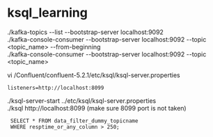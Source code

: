 # ksql_learning

./kafka-topics --list --bootstrap-server localhost:9092  
./kafka-console-consumer --bootstrap-server localhost:9092 --topic <topic_name> --from-beginning  
./kafka-console-consumer --bootstrap-server localhost:9092 --topic <topic_name>  

vi /Confluent/confluent-5.2.1/etc/ksql/ksql-server.properties  
```
listeners=http://localhost:8099
```
./ksql-server-start ../etc/ksql/ksql-server.properties  
./ksql http://localhost:8099 (make sure 8099 port is not taken)  

```CREATE STREAM slow_resp AS
 SELECT * FROM data_filter_dummy_topicname
 WHERE resptime_or_any_column > 250;
 ```
